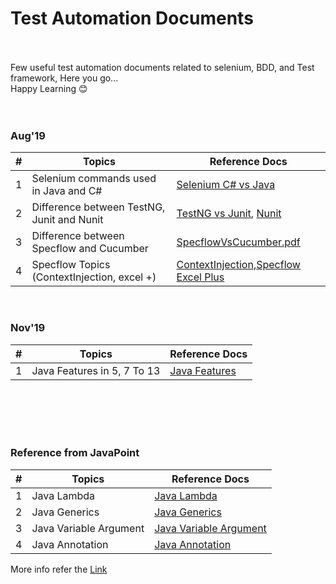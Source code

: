 # Test Automation Documents
<br><br>
Few useful test automation documents related to selenium, BDD, and Test framework, Here you go...<br>
Happy Learning 😊 <br>
<br><br>

### Aug'19 <br>

#|Topics  | Reference Docs
--|------------ | -------------
1|Selenium commands used in Java and C#| [Selenium C# vs Java](https://github.com/rajadhiRajacom/QATest/blob/master/Selenium-C%23-Java_Version.pdf)
2| Difference between TestNG, Junit and Nunit | [TestNG vs Junit](https://github.com/rajadhiRajacom/DevTest/blob/master/Test%20Framewor_TestNG-JUnit.pdf), [Nunit](https://github.com/rajadhiRajacom/QATest/blob/master/Test%20Framewor_NUnit.pdf)
3| Difference between Specflow and Cucumber | [SpecflowVsCucumber.pdf](https://github.com/rajadhiRajacom/QATest/blob/master/BDD-Specflow_VS_Cucumber.pdf)
4|Specflow Topics (ContextInjection, excel +) |[ContextInjection](https://github.com/rajadhiRajacom/QATest/blob/master/Context_Injection_Specflow.pdf),[Specflow Excel Plus](https://github.com/rajadhiRajacom/QATest/blob/master/Specflow_Excel_Plus.pdf)

<br>

### Nov'19 <br>

#|Topics  | Reference Docs
--|------------ | -------------
1|Java Features in 5, 7 To 13 |[ Java Features](https://github.com/rajadhiRajacom/DevTest/blob/master/Java_Features.pdf)



<br><br><br><br>




### Reference from JavaPoint  <br>

#|Topics  | Reference Docs
--|------------ | -------------
1|Java Lambda  |[ Java Lambda ](https://github.com/rajadhiRajacom/DevTest/blob/master/Java_Lambda_javatpoint.pdf)
2|Java Generics  |[ Java Generics ](https://github.com/rajadhiRajacom/DevTest/blob/master/Java_Generics_javatpoint.pdf)
3|Java Variable Argument  |[ Java Variable Argument ](https://github.com/rajadhiRajacom/DevTest/blob/master/Java_Variable%20Argument_javatpoint.pdf)
4|Java Annotation  |[ Java Annotation ](https://github.com/rajadhiRajacom/DevTest/blob/master/Java%20Annotations_javatpoint.pdf)

More info refer the [Link](https://www.javatpoint.com/)
<br><br>

